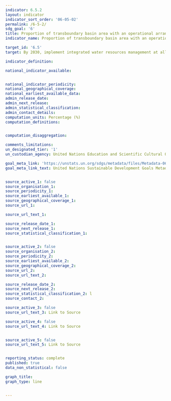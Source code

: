 ```yaml
---
indicator: 6.5.2
layout: indicator
indicator_sort_order: '06-05-02'
permalink: /6-5-2/
sdg_goal: '6'
title: Proportion of transboundary basin area with an operational arrangement for water cooperation
indicator_name: Proportion of transboundary basin area with an operational arrangement for water cooperation

target_id: '6.5'
target: By 2030, implement integrated water resources management at all levels, including  through transboundary cooperation as appropriate

indicator_definition:

national_indicator_available:


national_indicator_periodicity:
national_geographical_coverage:
national_earliest_available_data:
admin_release_date:
admin_next_release:
admin_statistical_classification:
admin_contact_details:
computation_units: Percentage (%)
computation_definitions:


computation_disaggregation:

comments_limitations:
un_designated_tier: '1'
un_custodian_agency: United Nations Education and Scientific Cultural Organisation - Institute for Statistics (UNESCO-UIS), United Nations Economic Commission for Europe (UNECE)

goal_meta_link: 'https://unstats.un.org/sdgs/metadata/files/Metadata-06-05-02.pdf'
goal_meta_link_text: United Nations Sustainable Development Goals Metadata


source_active_1: false
source_organisation_1:
source_periodicity_1:
source_earliest_available_1:
source_geographical_coverage_1:
source_url_1:

source_url_text_1:

source_release_date_1:
source_next_release_1:
source_statistical_classification_1:


source_active_2: false
source_organisation_2:
source_periodicity_2:
source_earliest_available_2:
source_geographical_coverage_2:
source_url_2:
source_url_text_2:

source_release_date_2:
source_next_release_2:
source_statistical_classification_2: l
source_contact_2:

source_active_3: false
source_url_text_3: Link to Source

source_active_4: false
source_url_text_4: Link to Source


source_active_5: false
source_url_text_5: Link to Source


reporting_status: complete
published: true
data_non_statistical: false

graph_title:
graph_type: line


---
```

